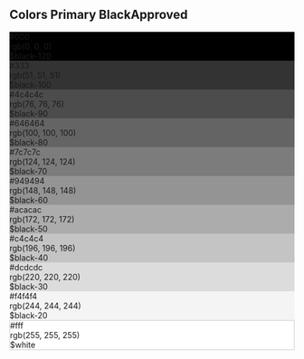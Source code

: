 <h2>Colors Primary Black<span class="status approved">Approved</span></h2>

<div class="ndpl-component__colors ndpl-cf">
    <div class="ndpl-component__color-container">
      <div class="ndpl-component__color" style="background-color: rgb(0, 0, 0);" data-sketch-color="black-120">
        <div>
          #000<br>rgb(0, 0, 0)<br>$black-120
        </div>
      </div>
    </div><div class="ndpl-component__color-container">
      <div class="ndpl-component__color" style="background-color: rgb(51, 51, 51);">
        <div>
          #333<br>rgb(51, 51, 51)<br>$black-100
        </div>
      </div>
    </div><div class="ndpl-component__color-container">
      <div class="ndpl-component__color" style="background-color: rgb(76, 76, 76);">
        <div>
          #4c4c4c<br>rgb(76, 76, 76)<br>$black-90
        </div>
      </div>
    </div><div class="ndpl-component__color-container">
      <div class="ndpl-component__color" style="background-color: rgb(100, 100, 100);">
        <div>
          #646464<br>rgb(100, 100, 100)<br>$black-80
        </div>
      </div>
    </div><div class="ndpl-component__color-container">
      <div class="ndpl-component__color" style="background-color: rgb(124, 124, 124);">
        <div>
          #7c7c7c<br>rgb(124, 124, 124)<br>$black-70
        </div>
      </div>
    </div><div class="ndpl-component__color-container">
      <div class="ndpl-component__color" style="background-color: rgb(148, 148, 148);">
        <div>
          #949494<br>rgb(148, 148, 148)<br>$black-60
        </div>
      </div>
    </div><div class="ndpl-component__color-container">
      <div class="ndpl-component__color" style="background-color: rgb(172, 172, 172);">
        <div>
          #acacac<br>rgb(172, 172, 172)<br>$black-50
        </div>
      </div>
    </div><div class="ndpl-component__color-container">
      <div class="ndpl-component__color" style="background-color: rgb(196, 196, 196);">
        <div>
          #c4c4c4<br>rgb(196, 196, 196)<br>$black-40
        </div>
      </div>
    </div><div class="ndpl-component__color-container">
      <div class="ndpl-component__color" style="background-color: rgb(220, 220, 220);">
        <div class="ndpl-dark-text">
          #dcdcdc<br>rgb(220, 220, 220)<br>$black-30
        </div>
      </div>
    </div><div class="ndpl-component__color-container">
      <div class="ndpl-component__color ndpl-apply-border ndpl-c-border" style="background-color: rgb(244, 244, 244);">
        <div class="ndpl-dark-text">
          #f4f4f4<br>rgb(244, 244, 244)<br>$black-20
        </div>
      </div>
    </div><div class="ndpl-component__color-container">
      <div class="ndpl-component__color ndpl-apply-border ndpl-c-border" style="background-color: rgb(255, 255, 255);border: 1px solid #ccc;">
        <div class="ndpl-dark-text">
          #fff<br>rgb(255, 255, 255)<br>$white
        </div>
      </div>
    </div>
  </div>
